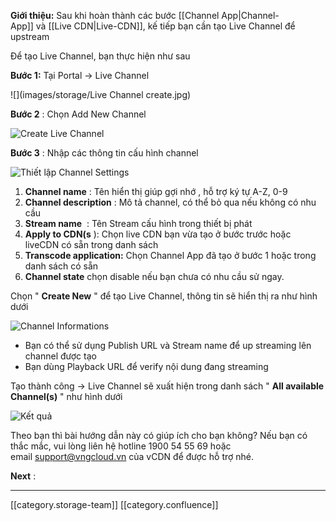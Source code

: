 **Giới thiệu:**  Sau khi hoàn thành các bước [[Channel App|Channel-App]] và [[Live CDN|Live-CDN]], kế tiếp bạn cần tạo Live Channel để upstream

Để tạo Live Channel, bạn thực hiện như sau

 **Bước 1:**  Tại Portal → Live Channel 

![](images/storage/Live Channel create.jpg)

 **Bước 2** : Chọn Add New Channel

![Create Live Channel](images/storage/LIVE_CHANNEL_1.jpg)



 **Bước 3** : Nhập các thông tin cấu hình channel 

![Thiết lập Channel Settings](images/storage/LIVE_CHANNEL_2.jpg)


1.  **Channel name** : Tên hiển thị giúp gợi nhớ , hỗ trợ ký tự A-Z, 0-9 
1.  **Channel description** : Mô tả channel, có thể bỏ qua nếu không có nhu cầu  
1.  **Stream name**  : Tên Stream cấu hình trong thiết bị phát 
1.  **Apply to CDN(s** ): Chọn live CDN bạn vừa tạo ở bước trước hoặc liveCDN có sẵn trong danh sách 
1.  **Transcode application:**  Chọn Channel App đã tạo ở bước 1 hoặc trong danh sách có sẵn 
1.  **Channel state**  chọn disable nếu bạn chưa có nhu cầu sử ngay. 

Chọn " **Create New** " để tạo Live Channel, thông tin sẽ hiển thị ra như hình dưới

![Channel Informations](images/storage/LIVE_CHANNEL_3.jpg)


* Bạn có thể sử dụng Publish URL và Stream name để up streaming lên channel được tạo 
* Bạn dùng Playback URL để verify nội dung đang streaming 

Tạo thành công → Live Channel sẽ xuất hiện trong danh sách " **All available Channel(s)** " như hình dưới

![Kết quả](images/storage/LIVE_CHANNEL_4.jpg)



Theo bạn thì bài hướng dẫn này có giúp ích cho bạn không? Nếu bạn có thắc mắc, vui lòng liên hệ hotline 1900 54 55 69 hoặc email [support@vngcloud.vn](mailto:support@vngcloud.vn) của vCDN để được hỗ trợ nhé.

 **Next** : 







*****

[[category.storage-team]] 
[[category.confluence]] 
